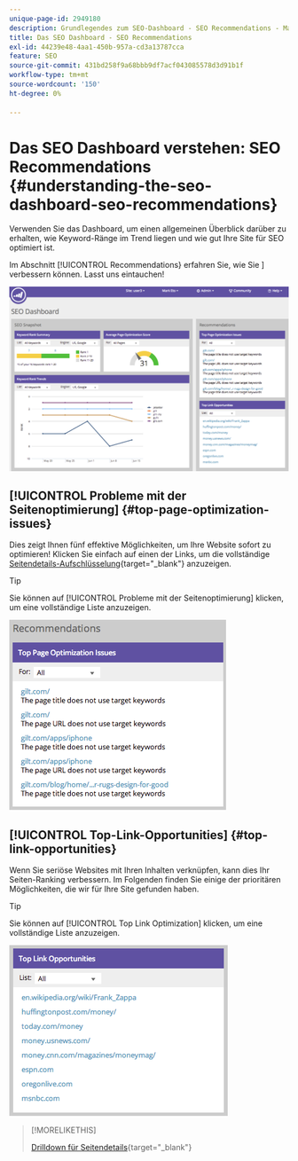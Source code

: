 ```yaml
---
unique-page-id: 2949180
description: Grundlegendes zum SEO-Dashboard - SEO Recommendations - Marketo-Dokumente - Produktdokumentation
title: Das SEO Dashboard - SEO Recommendations
exl-id: 44239e48-4aa1-450b-957a-cd3a13787cca
feature: SEO
source-git-commit: 431bd258f9a68bbb9df7acf043085578d3d91b1f
workflow-type: tm+mt
source-wordcount: '150'
ht-degree: 0%

---
```


# Das SEO Dashboard verstehen: SEO Recommendations {#understanding-the-seo-dashboard-seo-recommendations}

Verwenden Sie das Dashboard, um einen allgemeinen Überblick darüber zu erhalten, wie Keyword-Ränge im Trend liegen und wie gut Ihre Site für SEO optimiert ist.

Im Abschnitt [!UICONTROL Recommendations} erfahren Sie, wie Sie ] verbessern können. Lasst uns eintauchen!

![](assets/image2014-9-17-21-3a39-3a57.png)

## [!UICONTROL Probleme mit der Seitenoptimierung] {#top-page-optimization-issues}

Dies zeigt Ihnen fünf effektive Möglichkeiten, um Ihre Website sofort zu optimieren! Klicken Sie einfach auf einen der Links, um die vollständige [Seitendetails-Aufschlüsselung](/help/marketo/product-docs/additional-apps/seo/pages/seo-using-the-page-detail-drill-down.md){target="_blank"} anzuzeigen.

>[!TIP]
>
>Sie können auf [!UICONTROL Probleme mit der Seitenoptimierung] klicken, um eine vollständige Liste anzuzeigen.

![](assets/image2014-9-17-21-3a40-3a52.png)

## [!UICONTROL Top-Link-Opportunities] {#top-link-opportunities}

Wenn Sie seriöse Websites mit Ihren Inhalten verknüpfen, kann dies Ihr Seiten-Ranking verbessern. Im Folgenden finden Sie einige der prioritären Möglichkeiten, die wir für Ihre Site gefunden haben.

>[!TIP]
>
>Sie können auf [!UICONTROL Top Link Optimization] klicken, um eine vollständige Liste anzuzeigen.

![](assets/image2014-9-17-21-3a41-3a17.png)

>[!MORELIKETHIS]
>
>[Drilldown für Seitendetails](/help/marketo/product-docs/additional-apps/seo/pages/seo-using-the-page-detail-drill-down.md){target="_blank"}
